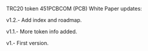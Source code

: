 TRC20 token 451PCBCOM (PCB) White Paper updates:

v1.2.- Add index and roadmap.

v1.1.- More token info added.

v1.- First version.
